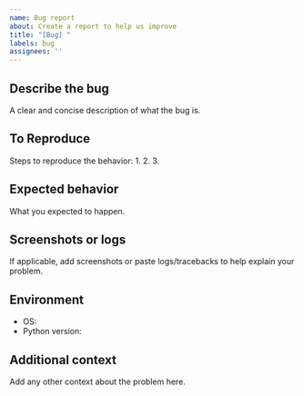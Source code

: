 ```yaml
---
name: Bug report
about: Create a report to help us improve
title: "[Bug] "
labels: bug
assignees: ''
---
```


## Describe the bug
A clear and concise description of what the bug is.

## To Reproduce
Steps to reproduce the behavior:
1. 
2. 
3. 

## Expected behavior
What you expected to happen.

## Screenshots or logs
If applicable, add screenshots or paste logs/tracebacks to help explain your problem.

## Environment
- OS: 
- Python version: 

## Additional context
Add any other context about the problem here.


